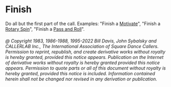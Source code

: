 
# Finish

Do all but the first part of the call. Examples: "Finish a
[Motivate](../a2/motivate.md)",
"Finish a [Rotary Spin](rotary_spin.md)",
"Finish a [Pass and Roll](../a2/pass_and_roll.md)".

###### @ Copyright 1983, 1986-1988, 1995-2022 Bill Davis, John Sybalsky and CALLERLAB Inc., The International Association of Square Dance Callers. Permission to reprint, republish, and create derivative works without royalty is hereby granted, provided this notice appears. Publication on the Internet of derivative works without royalty is hereby granted provided this notice appears. Permission to quote parts or all of this document without royalty is hereby granted, provided this notice is included. Information contained herein shall not be changed nor revised in any derivation or publication.
